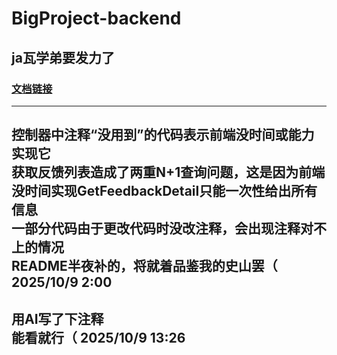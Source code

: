 # BigProject-backend
## ja瓦学弟要发力了
### [文档链接](https://5wlqbhris1.apifox.cn/)  
-------------------------------------------------------------------------------------------------------------------------------------------------------------------------------------------------------------------------------------------------------------------------------------------------------------------------------------------------------------------------------------------------------------------------------------------------------------------------------------------------------------------------------------------------------------------------------------------------------------------------------------------------------------------------------------------------------------------------------------------------------------------------------------------------------------------------------------------------------------------------------------------------------------------------------------------------------------------------------------------------------------------------------------------------------------------------------------------------------------------------------------------------------------------------------------------------------------------------------------------------------------------------------------------------------------------------------------------------------------------------------------------------------------------------------------------------------------------------------------------------------------------------------------------------------------------------------------------------------------------------------------------------------------------------------------------------------------------------------------------------------------------------------------------------------------------------------------------------------------------------------------------------------------------------------------------------------------------------------------------------------------------------------------------
控制器中注释“没用到”的代码表示前端没时间或能力实现它  
获取反馈列表造成了两重N+1查询问题，这是因为前端没时间实现GetFeedbackDetail只能一次性给出所有信息  
一部分代码由于更改代码时没改注释，会出现注释对不上的情况  
README半夜补的，将就着品鉴我的史山罢（  
2025/10/9 2:00
----------------------------------------------------------------------------------------------------------------------------------------------------------------------------------------------------------------------------------------------------------------------------------------------------------------------------------------------------------------------------------------------------------------------------------------------------------------------------------------------------------------------------------------------------------------------------------------------------------------------------------------------------------------------------------------------------------------------------------------------------------------------------------------------------------------------------------------------------------------------------------------------------------------------------------------------------------------------------------------------------------------------------------------------------------------------------------------------------------------------------------------------------------------------------------------------------------------------------------------------------------------------------------------------------------------------------------------------------------------------------------------------------------------------------------------------------------------------------------------------------------------------------------------------------------------------------------------------------------------------------------------------------------------------------------------------------------------------------------------------------------------------------------------------------------------------------------------------------------------------------------------------------------------------------------------------------------------------------------------------------------------------------------------------------------------------------------------------------------------------------------------------------------------------------------------------------------------------------------------------------------------------------------------------------------------
用AI写了下注释  
能看就行（
2025/10/9 13:26
--------------------------------------------------------------------------------------------------------------------------------------------------------------------------------------------------------------------------------------------------------------------------------------------------------------------------------------------------------------------------------------------------------------------------------------------------------------------------------------------------------------------------------------------------------------------------------------------------------------------------------------------------------------------------------------------------------------------------------------------------------------------------------------------------------------------------------------------------------------------------------------------------------------------------------------------------------------------------------------------------------------------------------------------------------------------------------------------------------------------------------------------------------------------------------------------------------------------------------------------------------------------------------------------------------------------------------------------------------------------------------------------------------------------------------------------------------------------------------------------------------------------------------------------------------------------------------------------------------------------------------------------------------------------------------------------------------------------------------